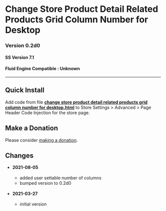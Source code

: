 # Change Store Product Detail Related Products Grid Column Number for Desktop

### Version 0.2d0

#### SS Version 7.1

#### Fluid Engine Compatible : Unknown

---

## Quick Install

Add code from file
**[change store product detail related products grid column number for desktop.html](change%20store%20product%20detail%20related%20products%20grid%20column%20number%20for%20desktop.html#L1)**
to Store Settings > Advanced > Page Header Code Injection for the store page.

## Make a Donation

Please consider
[making a donation](https://github.com/tomsWebConsulting/twcsl#make-a-donation).

## Changes

* **2021-08-05**
<br><br>
  * added user settable number of columns
  * bumped version to 0.2d0
  <br><br>
* **2021-03-27**
<br><br>
  * initial version
